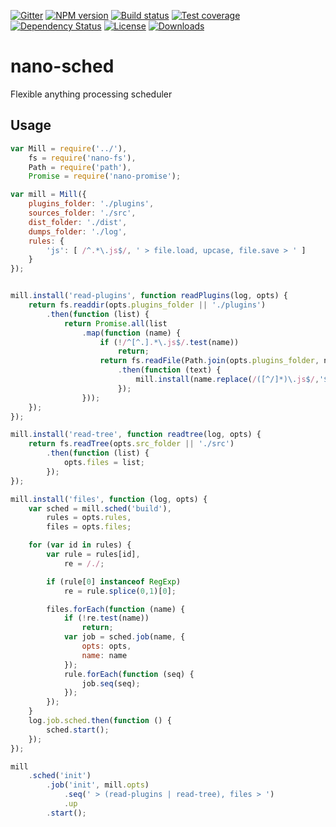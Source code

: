 [![Gitter][gitter-image]][gitter-url]
[![NPM version][npm-image]][npm-url]
[![Build status][travis-image]][travis-url]
[![Test coverage][coveralls-image]][coveralls-url]
[![Dependency Status][david-image]][david-url]
[![License][license-image]][license-url]
[![Downloads][downloads-image]][downloads-url]

# nano-sched
Flexible anything processing scheduler


## Usage

```js
var Mill = require('../'),
    fs = require('nano-fs'),
    Path = require('path'),
    Promise = require('nano-promise');

var mill = Mill({
	plugins_folder: './plugins',
	sources_folder: './src',
	dist_folder: './dist',
	dumps_folder: './log',
	rules: {
		'js': [ /^.*\.js$/, ' > file.load, upcase, file.save > ' ]
	}
});


mill.install('read-plugins', function readPlugins(log, opts) {
	return fs.readdir(opts.plugins_folder || './plugins')
		.then(function (list) {
			return Promise.all(list
				.map(function (name) {
					if (!/^[^.].*\.js$/.test(name))
						return;
					return fs.readFile(Path.join(opts.plugins_folder, name), 'utf8')
						.then(function (text) {
							mill.install(name.replace(/([^/]*)\.js$/,'$1'), text);
						});
				}));
	});
});

mill.install('read-tree', function readtree(log, opts) {
	return fs.readTree(opts.src_folder || './src')
		.then(function (list) {
			opts.files = list;
		});
});

mill.install('files', function (log, opts) {
	var sched = mill.sched('build'),
	    rules = opts.rules,
	    files = opts.files;

	for (var id in rules) {
		var rule = rules[id],
		    re = /./;

		if (rule[0] instanceof RegExp)
			re = rule.splice(0,1)[0];

		files.forEach(function (name) {
			if (!re.test(name))
				return;
			var job = sched.job(name, {
				opts: opts,
				name: name
			});
			rule.forEach(function (seq) {
				job.seq(seq);
			});
		});
	}
	log.job.sched.then(function () {
		sched.start();
	});
});

mill
	.sched('init')
		.job('init', mill.opts)
			.seq(' > (read-plugins | read-tree), files > ')
			.up
		.start();
```



[bithound-image]: https://www.bithound.io/github/Holixus/nano-sched/badges/score.svg
[bithound-url]: https://www.bithound.io/github/Holixus/nano-sched

[gitter-image]: https://badges.gitter.im/Holixus/nano-sched.svg
[gitter-url]: https://gitter.im/Holixus/nano-sched

[npm-image]: https://badge.fury.io/js/nano-sched.svg
[npm-url]: https://badge.fury.io/js/nano-sched

[github-tag]: http://img.shields.io/github/tag/Holixus/nano-sched.svg
[github-url]: https://github.com/Holixus/nano-sched/tags

[travis-image]: https://travis-ci.org/Holixus/nano-sched.svg?branch=master
[travis-url]: https://travis-ci.org/Holixus/nano-sched

[coveralls-image]: https://coveralls.io/repos/github/Holixus/nano-sched/badge.svg?branch=master
[coveralls-url]: https://coveralls.io/github/Holixus/nano-sched?branch=master

[david-image]: https://david-dm.org/Holixus/nano-sched.svg
[david-url]: https://david-dm.org/Holixus/nano-sched

[license-image]: https://img.shields.io/badge/license-MIT-blue.svg
[license-url]: LICENSE

[downloads-image]: http://img.shields.io/npm/dt/nano-sched.svg
[downloads-url]: https://npmjs.org/package/nano-sched

